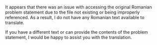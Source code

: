 It appears that there was an issue with accessing the original Romanian problem statement due to the file not existing or being improperly referenced. As a result, I do not have any Romanian text available to translate.

If you have a different text or can provide the contents of the problem statement, I would be happy to assist you with the translation.
